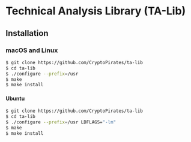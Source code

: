 # Technical Analysis Library (TA-Lib)

## Installation

### macOS and Linux

```bash
$ git clone https://github.com/CryptoPirates/ta-lib
$ cd ta-lib
$ ./configure --prefix=/usr
$ make
$ make install
```

#### Ubuntu

```bash
$ git clone https://github.com/CryptoPirates/ta-lib
$ cd ta-lib
$ ./configure --prefix=/usr LDFLAGS="-lm"
$ make
$ make install
```
